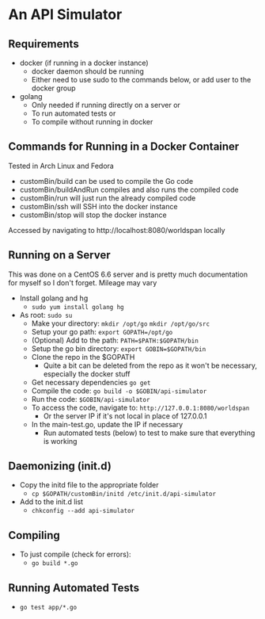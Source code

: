 # An API Simulator

## Requirements
* docker (if running in a docker instance)
  * docker daemon should be running
  * Either need to use sudo to the commands below, or add user to the docker group
* golang
  * Only needed if running directly on a server or
  * To run automated tests or
  * To compile without running in docker

## Commands for Running in a Docker Container
Tested in Arch Linux and Fedora
* customBin/build can be used to compile the Go code
* customBin/buildAndRun compiles and also runs the compiled code
* customBin/run will just run the already compiled code
* customBin/ssh will SSH into the docker instance
* customBin/stop will stop the docker instance

Accessed by navigating to http://localhost:8080/worldspan locally

## Running on a Server
This was done on a CentOS 6.6 server and is pretty much documentation for myself so I don't forget. Mileage may vary
* Install golang and hg
  * `sudo yum install golang hg`
* As root: `sudo su`
  * Make your directory: `mkdir /opt/go` `mkdir /opt/go/src`
  * Setup your go path: `export GOPATH=/opt/go`
  * (Optional) Add to the path: `PATH=$PATH:$GOPATH/bin`
  * Setup the go bin directory: `export GOBIN=$GOPATH/bin`
  * Clone the repo in the $GOPATH
    * Quite a bit can be deleted from the repo as it won't be necessary, especially the docker stuff
  * Get necessary dependencies `go get`
  * Compile the code: `go build -o $GOBIN/api-simulator`
  * Run the code: `$GOBIN/api-simulator`
  * To access the code, navigate to: `http://127.0.0.1:8080/worldspan`
    * Or the server IP if it's not local in place of 127.0.0.1
  * In the main-test.go, update the IP if necessary
    * Run automated tests (below) to test to make sure that everything is working

## Daemonizing (init.d)
* Copy the initd file to the appropriate folder
  * `cp $GOPATH/customBin/initd /etc/init.d/api-simulator`
* Add to the init.d list
  * `chkconfig --add api-simulator`

## Compiling
* To just compile (check for errors):
  * `go build *.go`

## Running Automated Tests
* `go test app/*.go`
